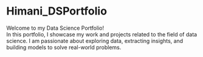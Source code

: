 # Himani_DSPortfolio
Welcome to my Data Science Portfolio!  
In this portfolio, I showcase my work and projects related to the field of data science. I am passionate about exploring data, extracting insights, and building  models to solve real-world problems.
